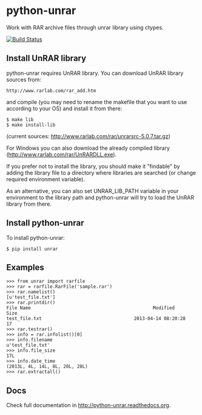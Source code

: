 python-unrar
============

Work with RAR archive files through unrar library using ctypes.

[![Build Status](https://travis-ci.org/matiasb/python-unrar.png?branch=master)](https://travis-ci.org/matiasb/python-unrar)


Install UnRAR library
---------------------

python-unrar requires UnRAR library. You can download UnRAR library sources from:

    http://www.rarlab.com/rar_add.htm

and compile (you may need to rename the makefile that you want to use according to your OS) and install it from there:

    $ make lib
    $ make install-lib

(current sources: http://www.rarlab.com/rar/unrarsrc-5.0.7.tar.gz)

For Windows you can also download the already compiled library (http://www.rarlab.com/rar/UnRARDLL.exe).

If you prefer not to install the library, you should make it "findable" by adding the library file to a directory where libraries are searched (or change required environment variable).

As an alternative, you can also set UNRAR_LIB_PATH variable in your environment to the library path and python-unrar will try to load the UnRAR library from there.


Install python-unrar
--------------------

To install python-unrar:

    $ pip install unrar


Examples
--------

    >>> from unrar import rarfile
    >>> rar = rarfile.RarFile('sample.rar')
    >>> rar.namelist()
    [u'test_file.txt']
    >>> rar.printdir()
    File Name                                             Modified             Size
    test_file.txt                                  2013-04-14 08:20:28           17
    >>> rar.testrar()
    >>> info = rar.infolist()[0]
    >>> info.filename
    u'test_file.txt'
    >>> info.file_size
    17L
    >>> info.date_time
    (2013L, 4L, 14L, 8L, 20L, 28L)
    >>> rar.extractall()


Docs
----

Check full documentation in http://python-unrar.readthedocs.org.
